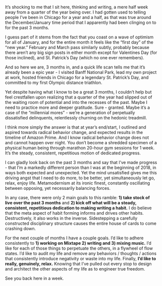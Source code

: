 It’s shocking to me that I sit here, thinking and writing, a mere half week away from a quarter of the year being over. I had gotten used to telling people I’ve been in Chicago for a year and a half, as that was true around the December/January time period that I apparently had been clinging on to for the past 3 months. 

I guess part of it stems from the fact that you coast on a wave of optimism for all of January, and for the entire month it feels like the “first day” of the “new year.” February and March pass similarly subtly, probably because there aren’t any big sign posts in either month except for Valentines Day (for those inclined), and St. Patrick’s Day (which no one ever remembers). 

And so here we are, 3 months in, and a quick life scan tells me that it’s already been a epic year - I visited Banff National Park, lead my own project at work, hosted friends in Chicago for a legendary St. Patrick’s Day, and committed to my first Olympic distance triathlon. 

Yet despite having what I know to be a great 3 months, I couldn’t help but feel crestfallen upon realizing that a quarter of the year had slipped out of the waiting room of potential and into the recesses of the past. Maybe I need to practice more and deeper gratitude. Sure - granted. Maybe it’s a case of the “millennial mores” - we’re a generation of perpetually dissatisfied delinquents, relentlessly churning on the hedonic treadmill. 

I think more simply the answer is that at year’s end/start, I outlined and aspired towards radical behavior change, and expected results in the timeline of Amazon Prime. And I know radical behavior change does not and cannot happen over night. You don’t become a shredded specimen of a physical human being through marathon 20-hour gym sessions for 1 week. It’s the steady, consistent, repetitious motion of dedicated progress. 

I can gladly look back on the past 3 months and say that I’ve made progress - that I’m a markedly different person than I was at the beginning of 2018, in ways both expected and unexpected. Yet the mind unsatisfied gives me this driving angst that I need to do more, to be better, yet simultaneously let go, relax, enjoy life. Metamodernism at its ironic finest, constantly oscillating between opposing, yet necessarily balancing forces. 

In any case, there were only 2 main goals to this ramble: **1) take stock of live over the past 3 months** and **2) kick off what will be a steady, consistent, repetitious dedication to making writing a habit.** I do believe that the meta aspect of habit forming informs and drives other habits. Destructively, it also works in the inverse. Sidestepping a carefully constructed disciplinary structure causes the entire house of cards to come crashing down. 

For the next couple of months I have a couple goals. I’d like to adhere consistently to **1) working on Mixtape 2) writing and 3) mixing music.** I’d like for each of those things to perpetuate the others, in a flywheel of flow states. I’d like to audit my life and remove any behaviors / thoughts / actions that consistently introduce negativity or waste into my life. Finally, **I’d like to really, genuinely, relax.** Knowing that I’ve pulled out every stop to design and architect the other aspects of my life as to engineer true freedom. 

See you back here in a week. 
